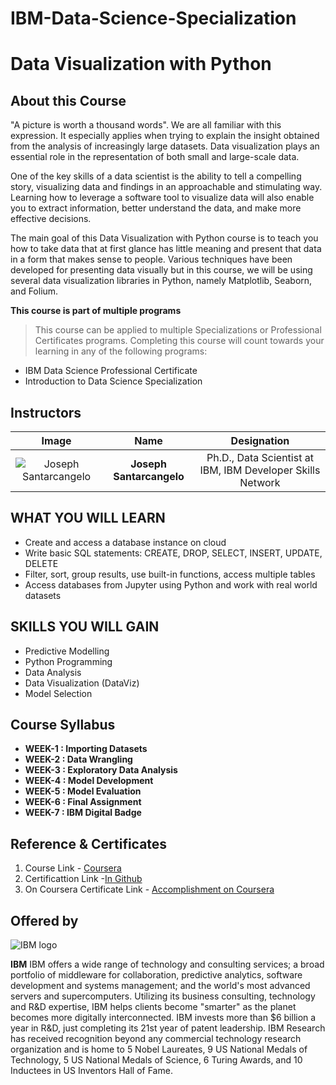 # IBM-Data-Science-Specialization

# Data Visualization with Python
## About this Course
"A picture is worth a thousand words". We are all familiar with this expression. It especially applies when trying to explain the insight obtained from the analysis of increasingly large datasets. Data visualization plays an essential role in the representation of both small and large-scale data.

One of the key skills of a data scientist is the ability to tell a compelling story, visualizing data and findings in an approachable and stimulating way. Learning how to leverage a software tool to visualize data will also enable you to extract information, better understand the data, and make more effective decisions.

The main goal of this Data Visualization with Python course is to teach you how to take data that at first glance has little meaning and present that data in a form that makes sense to people. Various techniques have been developed for presenting data visually but in this course, we will be using several data visualization libraries in Python, namely Matplotlib, Seaborn, and Folium.



**This course is part of multiple programs**
> This course can be applied to multiple Specializations or Professional Certificates programs. Completing this course will count towards your learning in any of the following programs:
* IBM Data Science Professional Certificate
* Introduction to Data Science Specialization

## Instructors
| **Image**        | **Name**           | **Designation**  |
| :-------------: |:-------------:|:-----:|
| ![Joseph Santarcangelo](https://github.com/Ashleshk/IBM-Data-Science-Specialization-Coursera/blob/master/resources/joseph.jpg)    | **Joseph Santarcangelo**     |  Ph.D., Data Scientist at IBM, IBM Developer Skills Network |
 

## WHAT YOU WILL LEARN
* Create and access a database instance on cloud
* Write basic SQL statements: CREATE, DROP, SELECT, INSERT, UPDATE, DELETE
* Filter, sort, group results, use built-in functions, access multiple tables
* Access databases from Jupyter using Python and work with real world datasets

## SKILLS YOU WILL GAIN
* Predictive Modelling
* Python Programming
* Data Analysis
* Data Visualization (DataViz)
* Model Selection

## Course Syllabus
* **WEEK-1 : Importing Datasets**
* **WEEK-2 : Data Wrangling**
* **WEEK-3 : Exploratory Data Analysis**
* **WEEK-4 : Model Development**
* **WEEK-5 : Model Evaluation**
* **WEEK-6 : Final Assignment**
* **WEEK-7 : IBM Digital Badge**

 
## Reference & Certificates
1. Course Link - [Coursera](https://www.coursera.org/learn/data-analysis-with-python)
2. Certificattion Link -[In Github](https://github.com/Ashleshk/IBM-Data-Science-Specialization-Coursera/blob/master/Certificate-6%20Data%20Analysis%20with%20Python.pdf)
3. On Coursera Certificate Link - [Accomplishment on Coursera](https://coursera.org/share/f5bc3d11948ec9b67cd603f073ac5e0d)

## Offered by
![IBM logo](https://github.com/Ashleshk/IBM-Data-Science-Specialization-Coursera/blob/master/IBM-Logo-Blk---Square.png)

**IBM**
IBM offers a wide range of technology and consulting services; a broad portfolio of middleware for collaboration, predictive analytics, software development and systems management; and the world's most advanced servers and supercomputers. Utilizing its business consulting, technology and R&D expertise, IBM helps clients become "smarter" as the planet becomes more digitally interconnected. IBM invests more than $6 billion a year in R&D, just completing its 21st year of patent leadership. IBM Research has received recognition beyond any commercial technology research organization and is home to 5 Nobel Laureates, 9 US National Medals of Technology, 5 US National Medals of Science, 6 Turing Awards, and 10 Inductees in US Inventors Hall of Fame.